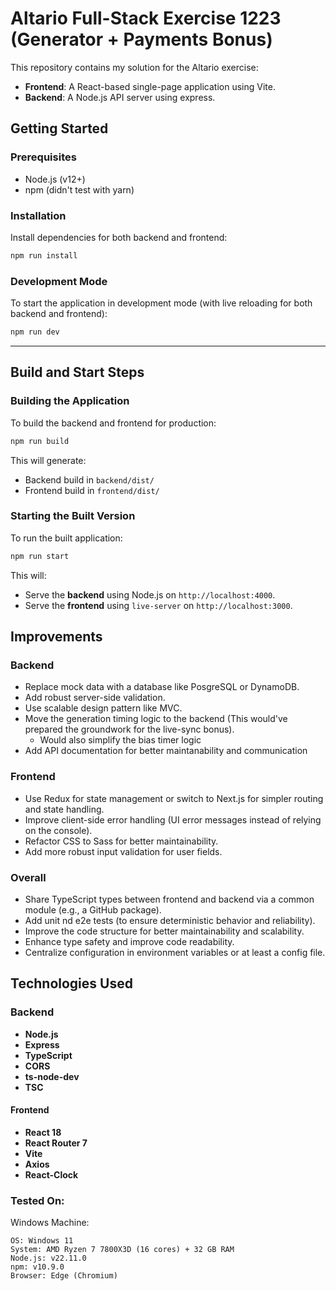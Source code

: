 # Altario Full-Stack Exercise 1223 (Generator + Payments Bonus)

This repository contains my solution for the Altario exercise:
- **Frontend**: A React-based single-page application using Vite.
- **Backend**: A Node.js API server using express.



## Getting Started

### Prerequisites
- Node.js (v12+)
- npm (didn't test with yarn)

### Installation
Install dependencies for both backend and frontend:

```bash
npm run install
```

### Development Mode
To start the application in development mode (with live reloading for both backend and frontend):

```bash
npm run dev
```

---

## Build and Start Steps

### Building the Application
To build the backend and frontend for production:

```bash
npm run build
```

This will generate:
- Backend build in `backend/dist/`
- Frontend build in `frontend/dist/`

### Starting the Built Version
To run the built application:

```bash
npm run start
```

This will:
- Serve the **backend** using Node.js on `http://localhost:4000`.
- Serve the **frontend** using `live-server` on `http://localhost:3000`.


## Improvements

### Backend
- Replace mock data with a database like PosgreSQL or DynamoDB.
- Add robust server-side validation.
- Use scalable design pattern like MVC.
- Move the generation timing logic to the backend (This would've prepared the groundwork for the live-sync bonus).
    - Would also simplify the bias timer logic
- Add API documentation for better maintanability and communication

### Frontend
- Use Redux for state management or switch to Next.js for simpler routing and state handling.
- Improve client-side error handling (UI error messages instead of relying on the console).
- Refactor CSS to Sass for better maintainability.
- Add more robust input validation for user fields.

### Overall
- Share TypeScript types between frontend and backend via a common module (e.g., a GitHub package).
- Add unit nd e2e tests (to ensure deterministic behavior and reliability).
- Improve the code structure for better maintainability and scalability.
- Enhance type safety and improve code readability.
- Centralize configuration in environment variables or at least a config file.

## Technologies Used

### Backend
- **Node.js**  
- **Express**  
- **TypeScript**  
- **CORS**  
- **ts-node-dev**  
- **TSC**  

#### Frontend
- **React 18**  
- **React Router 7**  
- **Vite**  
- **Axios**  
- **React-Clock**  

### Tested On:

Windows Machine:
```
OS: Windows 11
System: AMD Ryzen 7 7800X3D (16 cores) + 32 GB RAM
Node.js: v22.11.0
npm: v10.9.0
Browser: Edge (Chromium)
```
